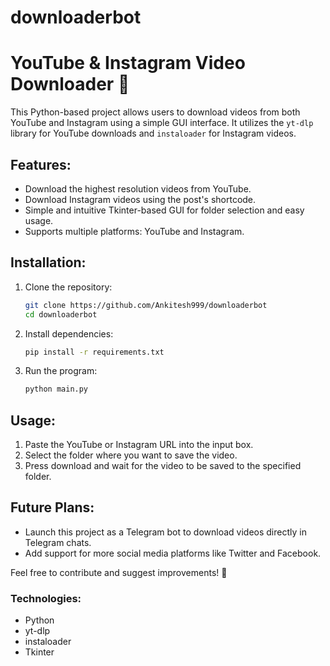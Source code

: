 # downloaderbot

# YouTube & Instagram Video Downloader 🎥

This Python-based project allows users to download videos from both YouTube and Instagram using a simple GUI interface. It utilizes the `yt-dlp` library for YouTube downloads and `instaloader` for Instagram videos. 

## Features:
- Download the highest resolution videos from YouTube.
- Download Instagram videos using the post's shortcode.
- Simple and intuitive Tkinter-based GUI for folder selection and easy usage.
- Supports multiple platforms: YouTube and Instagram.

## Installation:
1. Clone the repository:
    ```bash
    git clone https://github.com/Ankitesh999/downloaderbot
    cd downloaderbot
    ```

2. Install dependencies:
    ```bash
    pip install -r requirements.txt
    ```

3. Run the program:
    ```bash
    python main.py
    ```

## Usage:
1. Paste the YouTube or Instagram URL into the input box.
2. Select the folder where you want to save the video.
3. Press download and wait for the video to be saved to the specified folder.

## Future Plans:
- Launch this project as a Telegram bot to download videos directly in Telegram chats.
- Add support for more social media platforms like Twitter and Facebook.

Feel free to contribute and suggest improvements! 🙌

### Technologies:
- Python
- yt-dlp
- instaloader
- Tkinter

